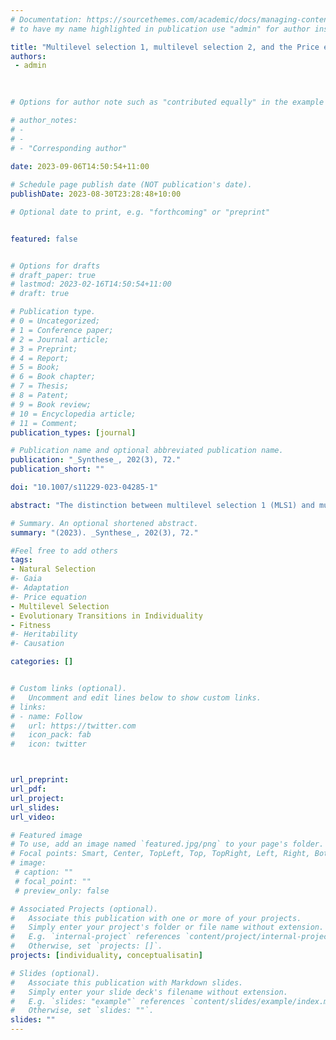 ```yaml
---
# Documentation: https://sourcethemes.com/academic/docs/managing-content/ 
# to have my name highlighted in publication use "admin" for author instead of Pierrick Bourrat

title: "Multilevel selection 1, multilevel selection 2, and the Price equation: a reappraisal"
authors:
 - admin

 
 
# Options for author note such as "contributed equally" in the example below, assuming they are three authors, the third author is corresponding author.

# author_notes:
# - 
# - 
# - "Corresponding author"
 
date: 2023-09-06T14:50:54+11:00

# Schedule page publish date (NOT publication's date).
publishDate: 2023-08-30T23:28:48+10:00

# Optional date to print, e.g. "forthcoming" or "preprint"


featured: false


# Options for drafts
# draft_paper: true
# lastmod: 2023-02-16T14:50:54+11:00
# draft: true

# Publication type.
# 0 = Uncategorized;
# 1 = Conference paper;
# 2 = Journal article;
# 3 = Preprint;
# 4 = Report;
# 5 = Book;
# 6 = Book chapter;
# 7 = Thesis;
# 8 = Patent;
# 9 = Book review;
# 10 = Encyclopedia article;
# 11 = Comment;
publication_types: [journal]

# Publication name and optional abbreviated publication name.
publication: "_Synthese_, 202(3), 72."
publication_short: ""

doi: "10.1007/s11229-023-04285-1"

abstract: "The distinction between multilevel selection 1 (MLS1) and multilevel selection 2 (MLS2) is classically regarded as a distinction between two multilevel selection processes involving two different kinds of higher-level fitness. It has been invoked to explain evolutionary transitions in individuality as a shift from an MLS1 to an MLS2 process. In this paper, I argue against the view that the distinction involves two different kinds of processes. I show, starting from the MLS2 version of the Price equation, that it contains the MLS1 version if, following the assumption that a collective constitutively depends (i.e., mereologically supervenes) on its particles, one considers that a necessary map between fitness at two levels exists. I defend the necessity of such a map, making the distinction between MLS1 and MLS2 a matter of perspective and limited knowledge (i.e., epistemic limitations) rather than objective facts. I then provide some reasons why the MLS1/MLS2 distinction nonetheless has some pragmatic value and might be invoked usefully in some contexts, particularly within the context of explaining evolutionary transitions in individuality."

# Summary. An optional shortened abstract.
summary: "(2023). _Synthese_, 202(3), 72."

#Feel free to add others
tags:
- Natural Selection
#- Gaia
#- Adaptation
#- Price equation
- Multilevel Selection
- Evolutionary Transitions in Individuality
- Fitness
#- Heritability
#- Causation

categories: []


# Custom links (optional).
#   Uncomment and edit lines below to show custom links.
# links:
# - name: Follow
#   url: https://twitter.com
#   icon_pack: fab
#   icon: twitter



url_preprint:
url_pdf:
url_project:
url_slides:
url_video:

# Featured image
# To use, add an image named `featured.jpg/png` to your page's folder. 
# Focal points: Smart, Center, TopLeft, Top, TopRight, Left, Right, BottomLeft, Bottom, BottomRight.
# image:
 # caption: ""
 # focal_point: ""
 # preview_only: false

# Associated Projects (optional).
#   Associate this publication with one or more of your projects.
#   Simply enter your project's folder or file name without extension.
#   E.g. `internal-project` references `content/project/internal-project/index.md`.
#   Otherwise, set `projects: []`.
projects: [individuality, conceptualisatin]

# Slides (optional).
#   Associate this publication with Markdown slides.
#   Simply enter your slide deck's filename without extension.
#   E.g. `slides: "example"` references `content/slides/example/index.md`.
#   Otherwise, set `slides: ""`.
slides: ""
---
```

